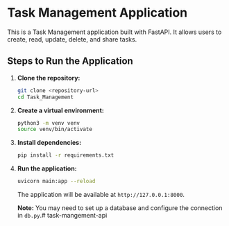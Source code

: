 # Task Management Application

This is a Task Management application built with FastAPI. It allows users to create, read, update, delete, and share tasks.

## Steps to Run the Application

1.  **Clone the repository:**

    ```bash
    git clone <repository-url>
    cd Task_Management
    ```

2.  **Create a virtual environment:**

    ```bash
    python3 -m venv venv
    source venv/bin/activate  
    ```

3.  **Install dependencies:**

    ```bash
    pip install -r requirements.txt
    ```

4.  **Run the application:**

    ```bash
    uvicorn main:app --reload
    ```

    The application will be available at `http://127.0.0.1:8000`.

    **Note:** You may need to set up a database and configure the connection in `db.py`.#   t a s k - m a n g e m e n t - a p i 
 
 